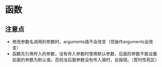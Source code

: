 # 函数

## 注意点

- 修改参数名调用的参数时，arguments值不会改变（但操作arguments会改变）
- 函数先引用传入的参数，没有传入参数时使用默认参数，后面的参数不能设置前面的参数为默认值，否则当后面参数没有传入值时，会报错。（暂时性死区）